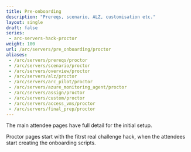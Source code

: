 ```yaml
---
title: Pre-onboarding
description: "Prereqs, scenario, ALZ, customisation etc."
layout: single
draft: false
series:
 - arc-servers-hack-proctor
weight: 100
url: /arc/servers/pre_onboarding/proctor
aliases:
 - /arc/servers/prereqs/proctor
 - /arc/servers/scenario/proctor
 - /arc/servers/overview/proctor
 - /arc/servers/alz/proctor
 - /arc/servers/arc_pilot/proctor
 - /arc/servers/azure_monitoring_agent/proctor
 - /arc/servers/assign/proctor
 - /arc/servers/custom/proctor
 - /arc/servers/access_vms/proctor
 - /arc/servers/final_prep/proctor
---
```


The main attendee pages have full detail for the initial setup.

Proctor pages start with the fitrst real challenge hack, when the attendees start creating the onboarding scripts.
